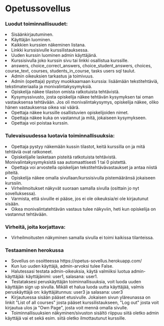 <h1>Opetussovellus</h1>


<h3>Luodut toiminnallisuudet:</h3>
<li>Sisäänkirjautuminen.</li>
<li>Käyttäjän luominen.</li>
<li>Kaikkien kurssien näkeminen listana.</li>
<li>Linkki kurssisivulle kurssilistauksessa.</li>
<li>Uuden kurssin luominen admin käyttäjänä.</li>
<li>Kurssisivulla joko kurssin sivu tai linkki osallistua kurssille.</li>
<li>answers, choice_correct_answers, choice_student_answers, choices, course_text, courses, students_in_course, tasks users sql taulut.</li>
<li>Admin oikeuksien tarkastus ja toimivuus.</li>
<li>Admin (opettaja) pystyy muokkaamaan kurssia: lisäämään tekstitehtäviä, tekstimateriaalia ja monivalintakysymyksiä.</li>
<li>Opiskelija näkee tilaston omista ratkotuista tehtävistä.</li>
<li>Kysymyssivusto, josta opiskelija näkee tehtävän kysymyksen tai oman vastauksensa tehtävään. Jos oli monivalintakysymys, opiskelija näkee, oliko hänen vastauksensa oikea vai väärä.</li>
<li>Opettaja näkee kurssille osallistuvien opiskelijoiden nimet.</li>
<li>Opettaja näkee kuka on vastannut ja mitä, jokaiseen kysymykseen.</li>
<li>Opettaja voi poistaa kurssin.</li>
 

<h3>Tulevaisuudessa luotavia toiminnallisuuksia:</h3>
<li>Opettaja pystyy näkemään kussin tilastot, keitä kurssilla on ja mitä tehtäviä ovat ratkoneet.</li>
<li>Opiskelijalle lasketaan pisteitä ratkotuista tehtävistä. Monivalintakysymyksistä saa automaattisesti 1 tai 0 pistettä.</li>
<li>Opettaja voi arvostella opiskelijan tekstitehtävävastaukset ja antaa niistä piteitä.</li>
<li>Opiskelija näkee omalla sivullaan/kurssisivulla pistemääränsä jokaiseen kurssiin.</li>
<li>Virheilmoitukset näkyvät suoraan samalla sivulla (osittain jo nyt sovelluksessa).</li>
<li>Varmista, että sivuille ei pääse, jos ei ole oikeuksia/ei ole kirjautunut sisään.</li>
<li>Oikea monivalintatehtävän vastaus tulee näkyviin, heti kun opiskelija on vastannut tehtävään.</li>


<h3>Virheitä, joita korjattava:</h3>
<li>Virheilmoitusten näkyminen samalla sivulla ei toimi kaikissa tilanteissa.</li>


<h3>Testaaminen herokussa</h3>
<li>Sovellus on osoitteessa https://opetus-sovellus.herokuapp.com/</li>
<li>Kun luo uuden käyttäjä, admin-arvoksi tulee False.
<li>Halutessasi testata admin-oikeuksia, käytä valmiiksi luotua admin-käyttäjää: käyttäjänimi: user1, salasana: user1. </li>
<li>Testataksesi peruskäyttäjän toiminnallisuuksia, voit luoda uuden käyttäjän sign up sivulla. Mikäli et halua luoda uutta käyttäjää, valmis peruskäyttäjä on: käyttäjätunnus: user3 ja salasana: user3</li>
<li>Kirjautuessa sisään pääset etusivulle. Jokaisen sivun yläreunassa on linkit "List of all courses" josta pääset kurssilistaukseen, "Log out" josta voit kirjautua ulos ja "Own Page", josta voit mennä omalla sivulle.</li>
<li>Toiminnallisuuksien näkyminen/sivuston sisältö riippuu siitä oletko admin käyttäjä vai et sekä esim. siitä oletko ilmottautunut kurssille. </li>
